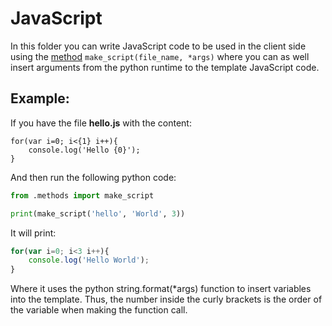 # JavaScript

In this folder you can write JavaScript code to be used in the client side using the [method](/alert360/methods.py) ```make_script(file_name, *args)``` where you can as well insert arguments from the python runtime to the template JavaScript code. 

## Example:
If you have the file **hello.js** with the content:
```JS
for(var i=0; i<{1} i++){
    console.log('Hello {0}');
}
```
And then run the following python code:
```py
from .methods import make_script

print(make_script('hello', 'World', 3))
```
It will print:
```js
for(var i=0; i<3 i++){
    console.log('Hello World');
}
```
Where it uses the python string.format(*args) function to insert variables into the template.
Thus, the number inside the curly brackets is the order of the variable when making the function call.